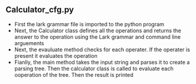 ## Calculator_cfg.py

* First the lark grammar file is imported to the python program
* Next, the Calculator class defines all the operations and returns the answer to the operation using the Lark grammar and command line arguements
* Next, the evauluate method checks for each operater. If the operater is present it evaluates the operation
* Fianlly, the main method takes the input string and parses it to create a parsing tree. Then the calculator class is called to evaluate each ooperation of the tree. Then the result is printed